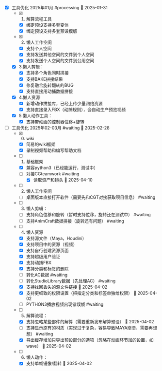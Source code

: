 - [x] 工具优化 2025年01月 #processing 📅 2025-01-31
	- [x] 1. 解算流程工具
		- [x] 绑定预设支持多套变体
		- [x] 绑定预设支持多套预设模版
	- [x] 2. 懒人工作空间
		- [x] 支持个人空间
		- [x] 支持发送其他空间的文件到个人空间
		- [x] 支持发送个人空间的文件到公用空间
	- [x] 3.懒人剪辑：
		- [x] 支持多个角色同时拼接
		- [x] 支持BAKE拼接结果
		- [x] 修复融合旋转翻转的BUG
		- [x] 支持直接用动捕数据拼接
	- [x] 4.懒人资源
		- [x] 新增动作拼接库，已经上传少量网络资源
		- [x] 支持直接录入FBX（动捕规则），会自动生产预览视频
	- [x] 5.懒人动作工具：
		- [x] 支持带动画的控制器位移+旋转

- [ ] 工具优化 2025年02-03月 #waiting 📅 2025-02-28
	- [x]  0. wiki
		- [x] 简易的wiki框架
		- [x] 录制视频帮助和编写帮助文档
	- [ ] 1. 基础框架
		- [x] 兼容python3（已经能运行，测试中）
		- [ ] 对接CGteamwork #waiting
			- [x] 读取资产和镜头  📅 2025-04-10 
	- [ ] 2. 懒人工作空间
		- [ ] 桌面版本直接打开软件（需要先和CGT对接获取项目信息） #waiting
	- [ ] 3. 懒人剪辑：
		- [ ] 支持角色位移和旋转（暂时支持位移，旋转还在测试中） #waiting
		- [ ] 支持AnimCraft数据拼接（旋转还有问题） #waiting
	- [ ] 4. 懒人资源
		- [x] 支持源文件（Maya，Houdini）
		- [x] 支持项目中的资源（视频）
		- [x] 支持自行创建资源页面
		- [x] 支持超级用户验证
		- [x] 支持动捕FBX
		- [x] 支持分类和标签的删除
		- [ ] 转化AC数据 #waiting
		- [ ] 转化StudioLibrary数据（先处理AC） #waiting
		- [x] 支持找回丢失的源文件链接 📅 2025-04-02 
		- [x] 支持更细致的权限设置（把指定分类和标签单独给权限） 📅 2025-04-02 
		- [ ] PYTHON3播放视频出现错误帧 #waiting
	- [ ] 5. 解算流程：
		- [x] 支持忽略某些部件的解算（需要重新发布解算预设） 📅 2025-04-02 
		- [ ] 支持显示原有的材质（实现过于复杂，容易导致MAYA崩溃，需要再想想） #waiting
		- [x] 导出缓存增加只导出预设部分的选项（忽略在动画环节加的设置，如wave）  📅 2025-04-02 
	- [ ] 6. 懒人动作：
		- [x] 支持单帧镜像/翻转 📅 2025-04-02 
